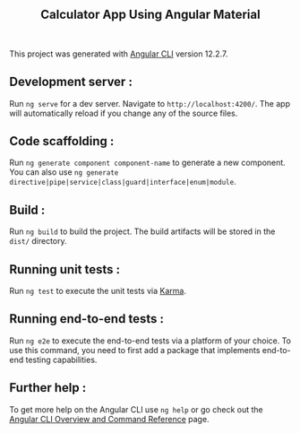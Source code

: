 <p align="center">
    <h2 align="center">Calculator App Using Angular Material</h2>
</p>

<br>

This project was generated with [Angular CLI](https://github.com/angular/angular-cli) version 12.2.7.

## Development server :

Run `ng serve` for a dev server. Navigate to `http://localhost:4200/`. The app will automatically reload if you change any of the source files.

## Code scaffolding :

Run `ng generate component component-name` to generate a new component. You can also use `ng generate directive|pipe|service|class|guard|interface|enum|module`.

## Build :

Run `ng build` to build the project. The build artifacts will be stored in the `dist/` directory.

## Running unit tests :

Run `ng test` to execute the unit tests via [Karma](https://karma-runner.github.io).

## Running end-to-end tests :

Run `ng e2e` to execute the end-to-end tests via a platform of your choice. To use this command, you need to first add a package that implements end-to-end testing capabilities.

## Further help :

To get more help on the Angular CLI use `ng help` or go check out the [Angular CLI Overview and Command Reference](https://angular.io/cli) page.
